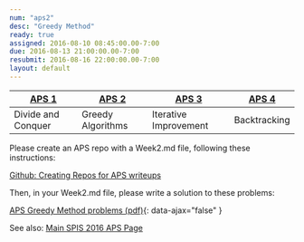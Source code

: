 ```yaml
---
num: "aps2"
desc: "Greedy Method"
ready: true
assigned: 2016-08-10 08:45:00.00-7:00
due: 2016-08-13 21:00:00.00-7:00
resubmit: 2016-08-16 22:00:00.00-7:00
layout: default
---
```



| [APS 1](/hwk/aps1/) | [APS 2](/hwk/aps2/) | [APS 3](/hwk/aps3/)   | [APS 4](/hwk/aps4/) | 
|---------------------|---------------------|-----------------------|---------------------|
| Divide and Conquer  | Greedy Algorithms   | Iterative Improvement | Backtracking        |


Please create an APS repo with a Week2.md file, following these instructions:

[Github: Creating Repos for APS writeups](/topics/github_aps_writeups/)

Then, in your Week2.md file, please write a solution to these problems:

[APS Greedy Method problems (pdf)](spis_gr_problems.pdf){: data-ajax="false" }

See also: [Main SPIS 2016 APS Page](https://sites.google.com/a/eng.ucsd.edu/spis/home/AcademicProgram/2016_aps)

